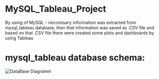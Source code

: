 # MySQL_Tableau_Project
By using of MySQL - neccessary information was extracted from mysql_tableau database, then that information was saved as .CSV file
and based on that .CSV file there were created some plots and dashboards by using Tableau

# mysql_tableau database schema:
![DataBase Diagramm](https://user-images.githubusercontent.com/106172218/187956959-d52c9083-d3c3-4dbc-9926-97ca0002e10a.JPG)
